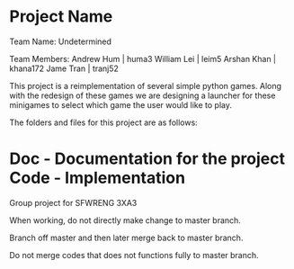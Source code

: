 # Project Name

Team Name: Undetermined

Team Members:
    Andrew Hum | huma3
    William Lei | leim5
    Arshan Khan | khana172
    Jame Tran | tranj52



This project is a reimplementation of several simple python games. Along with the redesign of these games we are designing a launcher
for these minigames to select which game the user would like to play.

The folders and files for this project are as follows:

Doc - Documentation for the project
Code - Implementation
=======
Group project for SFWRENG 3XA3

When working, do not directly make change to master branch.

Branch off master and then later merge back to master branch.

Do not merge codes that does not functions fully to master branch.